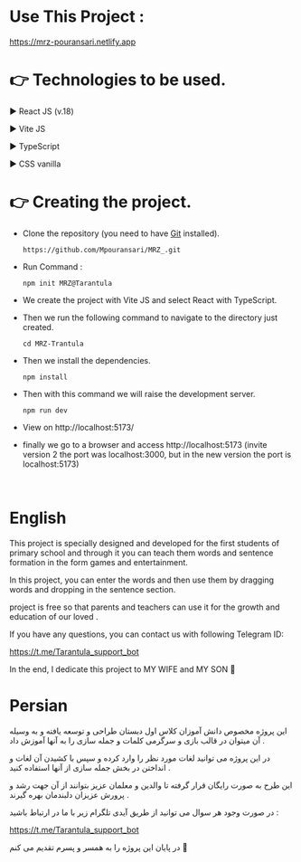 # Use This Project : 
https://mrz-pouransari.netlify.app

# 👉 Technologies to be used.

▶️ React JS (v.18)

▶️ Vite JS

▶️ TypeScript

▶️ CSS vanilla 

# 👉 Creating the project.

- Clone the repository (you need to have [Git](https://git-scm.com) installed).
  
      https://github.com/Mpouransari/MRZ_.git

- Run Command :

      npm init MRZ@Tarantula

- We create the project with Vite JS and select React with TypeScript.

- Then we run the following command to navigate to the directory just created.

      cd MRZ-Trantula

- Then we install the dependencies.

      npm install

- Then with this command we will raise the development server.
  
      npm run dev
  
- View on http://localhost:5173/

- finally we go to a browser and access http://localhost:5173
    (invite version 2 the port was localhost:3000, but in the new version the port is localhost:5173)


  &nbsp;

# English 

  This project is specially designed and developed for the first students of primary school and through it you can teach them words and sentence formation in the form games and entertainment.

   In this project, you can enter the words and then use them by dragging words and dropping in the sentence section.

   project is free so that parents and teachers can use it for the growth and education of our loved .

   If you have any questions, you can contact us with following Telegram ID:

   https://t.me/Tarantula_support_bot
    

   In the end, I dedicate this project to MY WIFE and MY SON 🌹

# Persian

  این پروژه مخصوص دانش آموزان کلاس اول دبستان طراحی و توسعه یافته و به وسیله آن میتوان در قالب بازی و سرگرمی کلمات و جمله سازی را به   آنها آموزش داد .

  در این پروژه می توانید لغات مورد نظر را وارد کرده و سپس با کشیدن آن لغات و انداختن در بخش جمله سازی از آنها استفاده کنید .

  این طرح به صورت رایگان قرار گرفته تا والدین و معلمان عزیز بتوانند از آن جهت رشد و پرورش عزیزان دلبندمان بهره گیرند .

  در صورت وجود هر سوال می توانید از طریق آیدی تلگرام زیر با ما در ارتباط باشید :

  https://t.me/Tarantula_support_bot
    

  در پایان این پروژه را به همسر و پسرم  تقدیم می کنم 🌹


